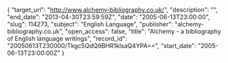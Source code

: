 {
  "target_url": "http://www.alchemy-bibliography.co.uk/", 
  "description": "", 
  "end_date": "2013-04-30T23:59:59Z", 
  "date": "2005-06-13T23:00:00", 
  "slug": 114273, 
  "subject": "English Language", 
  "publisher": "alchemy-bibliography.co.uk", 
  "open_access": false, 
  "title": "Alchemy - a bibliography of English language writings", 
  "record_id": "20050613T230000/Tkgc5QdQ9BHR1klsaQ4YPA==", 
  "start_date": "2005-06-13T23:00:00Z"
}

